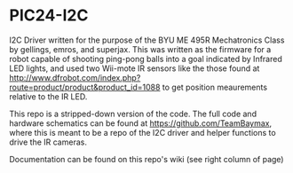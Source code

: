 # PIC24-I2C

I2C Driver written for the purpose of the BYU ME 495R Mechatronics Class by gellings, emros, and superjax.  This was written as the firmware for a robot capable of shooting ping-pong balls into a goal indicated by Infrared LED lights, and used two Wii-mote IR sensors like the those found at http://www.dfrobot.com/index.php?route=product/product&product_id=1088 to get position meaurements relative to the IR LED.

This repo is a stripped-down version of the code.  The full code and hardware schematics can be found at https://github.com/TeamBaymax, where this is meant to be a repo of the I2C driver and helper functions to drive the IR cameras.

Documentation can be found on this repo's wiki (see right column of page)
